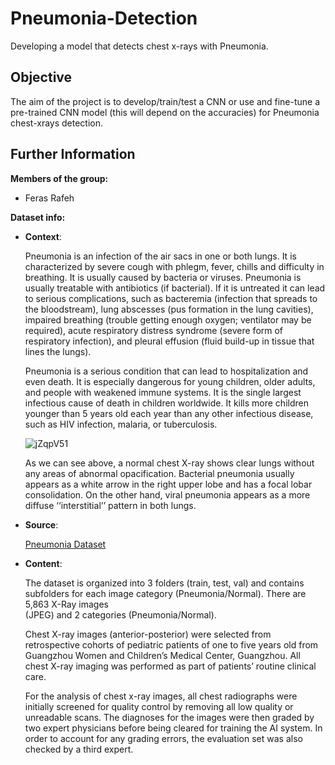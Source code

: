 # Pneumonia-Detection
Developing a model that detects chest x-rays with Pneumonia.

## Objective
The aim of the project is to develop/train/test a CNN or use and fine-tune a pre-trained CNN model (this will depend on the accuracies) for Pneumonia chest-xrays detection.

## Further Information

**Members of the group:**
- Feras Rafeh

**Dataset info:**
- **Context**:
  
  Pneumonia is an infection of the air sacs in one or both lungs. It is characterized by severe cough with phlegm, fever, chills and difficulty in breathing. It is   usually caused by bacteria or viruses. Pneumonia is usually treatable with antibiotics (if bacterial). If it is untreated it can lead to serious complications,     such as bacteremia (infection that spreads to the bloodstream), lung abscesses (pus formation in the lung cavities), impaired breathing (trouble getting enough     oxygen; ventilator may be required), acute respiratory distress syndrome (severe form of respiratory infection), and pleural effusion (fluid build-up in tissue     that lines the lungs).
  
  Pneumonia is a serious condition that can lead to hospitalization and even death. It is especially dangerous for young children, older adults, and people with 
  weakened immune systems. It is the single largest infectious cause of death in children worldwide. It kills more children younger than 5 years old each year than 
  any other infectious disease, such as HIV infection, malaria, or tuberculosis.

  ![jZqpV51](https://github.com/ferasrafeh/Pneumonia-Detection/assets/122606184/c783da9f-3882-4c6d-9a5b-d39fbe16be0c)

  As we can see above, a normal chest X-ray shows clear lungs without any areas of abnormal opacification. Bacterial pneumonia usually appears as a white arrow in 
  the right upper lobe and has a focal lobar consolidation. On the other hand, viral pneumonia appears as a more diffuse ‘‘interstitial’’ pattern in both lungs.

- **Source**:
  
  [Pneumonia Dataset](https://www.kaggle.com/datasets/paultimothymooney/chest-xray-pneumonia)
  
- **Content**:
  
  The dataset is organized into 3 folders (train, test, val) and contains subfolders for each image category (Pneumonia/Normal). There are 5,863 X-Ray images   
  (JPEG) and 2 categories (Pneumonia/Normal).

  Chest X-ray images (anterior-posterior) were selected from retrospective cohorts of pediatric patients of one to five years old from Guangzhou Women and 
  Children’s Medical Center, Guangzhou. All chest X-ray imaging was performed as part of patients’ routine clinical care.

  For the analysis of chest x-ray images, all chest radiographs were initially screened for quality control by removing all low quality or unreadable scans. The 
  diagnoses for the images were then graded by two expert physicians before being cleared for training the AI system. In order to account for any grading errors, 
  the evaluation set was also checked by a third expert.
